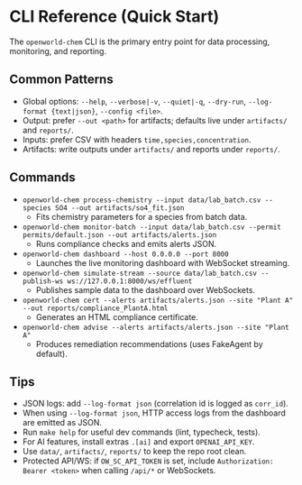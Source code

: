 # CLI Reference (Quick Start)

The `openworld-chem` CLI is the primary entry point for data processing, monitoring, and reporting.

## Common Patterns
- Global options: `--help`, `--verbose|-v`, `--quiet|-q`, `--dry-run`, `--log-format {text|json}`, `--config <file>`.
- Output: prefer `--out <path>` for artifacts; defaults live under `artifacts/` and `reports/`.
- Inputs: prefer CSV with headers `time,species,concentration`.
- Artifacts: write outputs under `artifacts/` and reports under `reports/`.

## Commands
- `openworld-chem process-chemistry --input data/lab_batch.csv --species SO4 --out artifacts/so4_fit.json`
  - Fits chemistry parameters for a species from batch data.
- `openworld-chem monitor-batch --input data/lab_batch.csv --permit permits/default.json --out artifacts/alerts.json`
  - Runs compliance checks and emits alerts JSON.
- `openworld-chem dashboard --host 0.0.0.0 --port 8000`
  - Launches the live monitoring dashboard with WebSocket streaming.
- `openworld-chem simulate-stream --source data/lab_batch.csv --publish-ws ws://127.0.0.1:8000/ws/effluent`
  - Publishes sample data to the dashboard over WebSockets.
- `openworld-chem cert --alerts artifacts/alerts.json --site "Plant A" --out reports/compliance_PlantA.html`
  - Generates an HTML compliance certificate.
- `openworld-chem advise --alerts artifacts/alerts.json --site "Plant A"`
  - Produces remediation recommendations (uses FakeAgent by default).

## Tips
- JSON logs: add `--log-format json` (correlation id is logged as `corr_id`).
- When using `--log-format json`, HTTP access logs from the dashboard are emitted as JSON.
- Run `make help` for useful dev commands (lint, typecheck, tests).
- For AI features, install extras `.[ai]` and export `OPENAI_API_KEY`.
- Use `data/`, `artifacts/`, `reports/` to keep the repo root clean.
- Protected API/WS: if `OW_SC_API_TOKEN` is set, include `Authorization: Bearer <token>` when calling `/api/*` or WebSockets.
